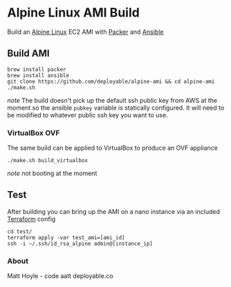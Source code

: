 # Alpine Linux AMI Build

Build an [Alpine Linux](https://www.alpinelinux.org) EC2 AMI with 
 [Packer](https://www.packer.io) and [Ansible](https://www.ansible.com)


## Build AMI

```
brew install packer
brew install ansible
git clone https://github.com/deployable/alpine-ami && cd alpine-ami
./make.sh
```

_note_ The build doesn't pick up the default ssh public key from AWS at the moment so the 
ansible `pubkey` variable is statically configured. It will need to be modified to 
whatever public ssh key you want to use. 


### VirtualBox OVF

The same build can be applied to VirtualBox to produce an OVF appliance

```
./make.sh build_virtualbox
```
_note_ not booting at the moment


## Test

After building you can bring up the AMI on a nano instance via an included
 [Terraform](https://terraform.io) config

```
cd test/
terraform apply -var test_ami=[ami_id]
ssh -i ~/.ssh/id_rsa_alpine admin@[instance_ip]
```

### About

Matt Hoyle - code aatt deployable.co
